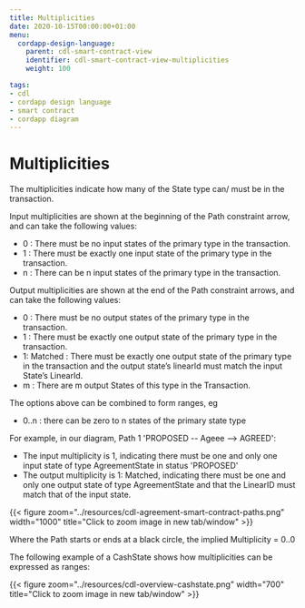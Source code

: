 ```yaml
---
title: Multiplicities
date: 2020-10-15T00:00:00+01:00
menu:
  cordapp-design-language:
    parent: cdl-smart-contract-view
    identifier: cdl-smart-contract-view-multiplicities
    weight: 100

tags:
- cdl
- cordapp design language
- smart contract
- cordapp diagram
---
```


# Multiplicities

The multiplicities indicate how many of the State type can/ must be in the transaction.

Input multiplicities are shown at the beginning of the Path constraint arrow, and can take the following values:

- 0 : There must be no input states of the primary type in the transaction.
- 1 : There must be exactly one input state of the primary type in the transaction.
- n : There can be n input states of the primary type in the transaction.

Output multiplicities are shown at the end of the Path constraint arrows, and can take the following values:

- 0 : There must be no output states of the primary type in the transaction.
- 1 : There must be exactly one output state of the primary type in the transaction.
- 1: Matched : There must be exactly one output state of the primary type in the transaction and the output state’s linearId must match the input State’s LinearId.
- m : There are m output States of this type in the Transaction.

The options above can be combined to form ranges, eg

- 0..n : there can be zero to n states of the primary state type

For example, in our diagram,  Path 1 'PROPOSED -- Ageee --> AGREED':
 - The input multiplicity is 1, indicating there must be one and only one input state of type AgreementState in status 'PROPOSED'
 - The output multiplicity is 1: Matched, indicating there must be one and only one output state of type AgreementState and that the LinearID must match that of the input state.

{{< figure zoom="../resources/cdl-agreement-smart-contract-paths.png" width="1000" title="Click to zoom image in new tab/window" >}}

Where the Path starts or ends at a black circle, the implied Multiplicity = 0..0

The following example of a CashState shows how multiplicities can be expressed as ranges:

{{< figure zoom="../resources/cdl-overview-cashstate.png" width="700" title="Click to zoom image in new tab/window" >}}
